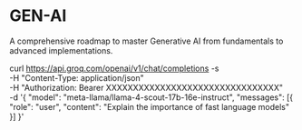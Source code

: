 # GEN-AI

A comprehensive roadmap to master Generative AI from fundamentals to advanced implementations.

curl https://api.groq.com/openai/v1/chat/completions -s \
-H "Content-Type: application/json" \
-H "Authorization: Bearer XXXXXXXXXXXXXXXXXXXXXXXXXXXXXXXX" \
-d '{
"model": "meta-llama/llama-4-scout-17b-16e-instruct",
"messages": [{
    "role": "user",
    "content": "Explain the importance of fast language models"
}]
}'
